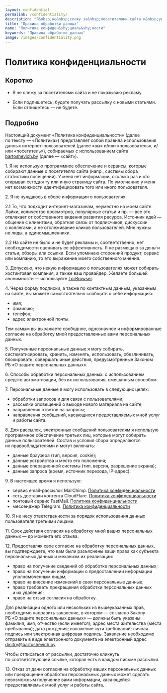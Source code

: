 ```yaml
---
layout: confidential
permalink: /confidentiality/
description: "Я&nbsp;не&nbsp;слежу за&nbsp;посетителями сайта и&nbsp;уважаю личное пространство."
title: "Правила обработки данных"
name: "Политика конфиден&shy;циаль&shy;ности"
keywords: "Правила обработки данных"
image: /images/confidentiality.png
---
```




 <div class="intro"><h1 class="inline bold mb-l">Политика конфиден&shy;циаль&shy;ности</h1></div>

<section class="full-bleed  row-gap--m">
<h2 class=" h1 bold" >Коротко</h2>
<ul>
<li class="list-li"> <p>Я&nbsp;не&nbsp;слежу за&nbsp;посетителями сайта и&nbsp;не&nbsp;показываю рекламу. </p></li>
<li class="list-li"> <p>Если подпишетесь, будете получать рассылку с&nbsp;новыми статьями. Если отпишетесь&nbsp;— не&nbsp;будете.</p> </li>
</ul>
</section>

<section class="row-gap--m mt-m">
<h2 class=" h1 bold">Подробно </h2>
<p>Настоящий документ «Политика конфиденциальности» (далее по&nbsp;тексту&nbsp;— «Политика») представляет собой правила использования данных интернет-пользователей (далее «вы» и/или «пользователь», и/или «посетитель»), собираемых с&nbsp;использованием сайта <a class="link" href="https://bartoshevich.by/"> bartoshevich.by</a> (далее&nbsp;— «сайт»).</p>
<p> 1.&nbsp;Я&nbsp;не&nbsp;использую программное обеспечение и&nbsp;сервисы, которые собирают данные о&nbsp;посетителях сайта (напр., системы сбора статистики посещений). У&nbsp;меня нет информации, сколько раз и&nbsp;кто открывал сегодня ту&nbsp;или иную страницу сайта. По&nbsp;умолчанию у&nbsp;меня нет возможности идентифицировать того или иного пользователя. </p>
<p> 2.&nbsp;Я&nbsp;не&nbsp;нуждаюсь в&nbsp;сборе информации о&nbsp;пользователях: </p>
<p> 2.1&nbsp;То, что подходит интернет-магазинам, неуместно на&nbsp;моем сайте. Лайки, количество просмотров, популярные статьи и&nbsp;пр. —&nbsp;все это отвлекает от&nbsp;собственного видения развития ресурса. Источник идей&nbsp;— общение с&nbsp;клиентами, обратная связь от&nbsp;подписчиков, дискуссии с&nbsp;коллегами, а&nbsp;не&nbsp;отслеживание кликов пользователей. Мне нужны не&nbsp;лиды, а&nbsp;единомышленники. </p>
<p> 2.2&nbsp;На сайте не&nbsp;было и&nbsp;не&nbsp;будет рекламы&nbsp;и, соответственно, нет необходимости оценивать ее&nbsp;эффективность. Я&nbsp;не&nbsp;размещаю за&nbsp;деньги статьи, обзоры или ссылки. Если упоминаю сторонний продукт, сервис или компанию, то&nbsp;это выражение моего собственного мнения. </p>
<p> 3.&nbsp;Допускаю, что некую информацию о&nbsp;пользователях может собирать хостинговая компания, а&nbsp;также ваш провайдер. Желаете большей анонимности&nbsp;— используйте <a class="link" href="https://tor.eff.org/ru/">TorBrowser</a>. </p>
<p> 4.&nbsp;Через форму подписки, а&nbsp;также по&nbsp;контактным данным, указанным на&nbsp;сайте, вы&nbsp;можете самостоятельно сообщить о&nbsp;себе информацию: </p>
<ul>
	<li class="list-li">имя; </li>
	<li class="list-li"> фамилию;</li>
	<li class="list-li"> телефон; </li>
	<li class="list-li"> адрес электронной почты. </li>
</ul>
<p> Тем самым вы&nbsp;выражаете свободное, однозначное и&nbsp;информированные согласие на&nbsp;обработку мной предоставленных вами персональных данных. </p>
<p> 5.&nbsp;Полученные персональные данные я&nbsp;могу собирать, систематизировать, хранить, изменять, использовать, обезличивать, блокировать, совершать иные действия, предусмотренные Законом РБ&nbsp;«О&nbsp;защите персональных данных». </p>
<p> 6.&nbsp;Способы обработки персональных данных: с&nbsp;использованием средств автоматизации, без их&nbsp;использования, смешанным способом. </p>
<p> 7.&nbsp;Персональные данные я&nbsp;могу использовать в&nbsp;следующих целях: </p>
<ul>
	<li class="list-li"> обработки запросов и&nbsp;для связи с&nbsp;пользователями; </li>
	<li class="list-li"> рассылки оповещений о&nbsp;выходе нового материала на&nbsp;сайте;</li>
	<li class="list-li"> направления ответов на&nbsp;запросы;</li>
	<li class="list-li"> направления сообщений, касающихся предоставляемых мной услуг и&nbsp;работы сайта.</li>
</ul>
<p> 8.&nbsp;Для рассылок, электронных сообщений пользователям я&nbsp;использую программное обеспечение третьих лиц, которые могут собирать данные пользователей. Состав и&nbsp;условия сбора определяются их&nbsp;правообладателями и&nbsp;могут включать: </p>
<ul>
	<li class="list-li"> данные браузера (тип, версия, cookie);</li>
	<li class="list-li"> данные устройства и&nbsp;место его положения;</li>
	<li class="list-li"> данные операционной системы (тип, версия, разрешение экрана);</li>
	<li class="list-li"> данные запроса (время, источник перехода, IP-адрес).</li>
</ul>
<p> 9.&nbsp;В&nbsp;настоящее время я&nbsp;использую: </p>
<ul>
	<li class="list-li"> сервис email-рассылок MailChimp. <a class="link" href="https://mailchimp.com/legal/privacy/">Политика конфиденциальности</a></li>
	<li class="list-li"> сеть доставки контента CloudFlare. <a class="link" href="https://www.cloudflare.com/privacypolicy/">Политика конфиденциальности</a></li>
	<li class="list-li"> почтовый сервис FastMail. <a class="link" href="https://www.fastmail.com/about/privacy/">Политика конфиденциальности</a></li>
	<li class="list-li"> мессенджер Telegram. <a class="link" href="https://telegram.org/privacy">Политика конфиденциальности</a></li>
</ul>
<p> 10.&nbsp;Я&nbsp;не&nbsp;несу ответственности за&nbsp;порядок использования данных пользователя третьими лицами. </p>
<p> 11.&nbsp;Срок действия согласия на&nbsp;обработку мной ваших персональных данных&nbsp;— до&nbsp;момента его отзыва. </p>
<p> 12.&nbsp;Предоставляя свое согласие на&nbsp;обработку персональных данных, вы&nbsp;подтверждаете, что вам были разъяснены ваши права как субъекта персональных данных и&nbsp;механизм их&nbsp;реализации:</p>
<ul>
	<li class="list-li"> право на&nbsp;получение сведений об&nbsp;обработке персональных данных;</li>
	<li class="list-li"> право на&nbsp;получении информации о&nbsp;предоставлении информации уполномоченным лицам;</li>
	<li class="list-li">право на&nbsp;внесение изменений в&nbsp;свои персональные данные;</li>
	<li class="list-li">право требовать прекращения обработки персональных данных и&nbsp;их&nbsp;удаления;</li>
	<li class="list-li">право на&nbsp;отзыв согласия на&nbsp;обработку.</li>
</ul>
<p> Для реализации одного или нескольких из&nbsp;вышеуказанных прав, необходимо направить заявление, в&nbsp;котором&nbsp;— согласно Закону РБ&nbsp;«О&nbsp;защите персональных данных»&nbsp;— должны быть указаны: фамилия, имя, отчество (если имеется); адрес места жительства (места пребывания); дата рождения; изложение сути требований; личная подпись или электронная цифровая подпись. Заявление необходимо отправить в&nbsp;виде электронного документа на&nbsp;электронный адрес <a class="link" href="mailto:dmitry@bartoshevich.by">dmitry@bartoshevich.by</a>. </p>
<p> Чтобы отписаться от&nbsp;рассылки, достаточно кликнуть по&nbsp;соответствующей ссылке, которая есть в&nbsp;каждом письме рассылки. </p>
<p> 13.&nbsp;Отказ от&nbsp;дачи согласия на&nbsp;обработку ваших персональных данных или прекращение обработки персональных данных может сделать невозможным получение вами информации, касающейся предоставляемых мной услуг и&nbsp;работы сайта. </p>